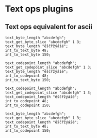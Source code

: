 # Text ops plugins

## Text ops equivalent for ascii

```polygolf
text_byte_length "abcdefgh";
text_get_byte_slice "abcdefgh" 1 3;
text_byte_length "ěščřžýáíé";
int_to_text_byte 48;
int_to_text_byte 150;
```

```polygolf textOps.useEquivalentTextOp(true,true)
text_codepoint_length "abcdefgh";
text_get_codepoint_slice "abcdefgh" 1 3;
text_byte_length "ěščřžýáíé";
int_to_codepoint 48;
int_to_text_byte 150;
```

```polygolf
text_codepoint_length "abcdefgh";
text_get_codepoint_slice "abcdefgh" 1 3;
text_codepoint_length "ěščřžýáíé";
int_to_codepoint 48;
int_to_codepoint 150;
```

```polygolf textOps.useEquivalentTextOp(true,true)
text_byte_length "abcdefgh";
text_get_byte_slice "abcdefgh" 1 3;
text_codepoint_length "ěščřžýáíé";
int_to_text_byte 48;
int_to_codepoint 150;
```
